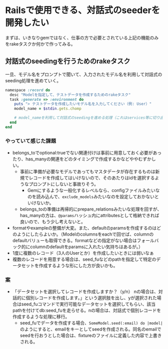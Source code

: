 # Railsで使用できる、対話式のseederを開発したい

まずは、いきなりgemではなく、仕事の方で必要とされている上記の機能のみをrakeタスクか何かで作ってみる。

## 対話式のseedingを行うためのrakeタスク
一旦、モデル名をプロンプトで聞いて、入力されたモデル名を利用して対話式のseeding処理を進めていく。

```ruby
namespace :record do
  desc "Modelを指定して、テストデータを作成するためのrakeタスク"
  task :generate => :environment do
    puts "> テストデータを作成したいモデル名を入力してください（例: User）"
    model_name = $stdin.gets.chomp

    # model_nameを利用して対話式のseedingを進める処理（これはservices等に切り出す）
  end
end

```

### やっていて感じた課題
- belongs_toでoptional:trueでない関連付けは事前に用意しておく必要があったり、has_manyの関連をどのタイミングで作成するかなどややむずかしい。
  - 事前に準備が必要なモデルであってもマスタデータが存在するものは新規でレコードを作成してはいけないので、そのあたりはidを選択するようなプロンプトにしないと事故りそう。
    - Gemにするような一般化するレベルなら、configファイルみたいなのを読み込んで、`exclude_models`みたいなのを設定しておかないといけないか。
  - belongs_toの準備は再帰的にprepare_relationsみたいな処理を回すが、has_manyの方は、`@params`ハッシュ内にattributesとして格納できれば良いので、もう少し考えないと。 
- formatやexampleの整備が大変。また、defaultのparamsを作成するのはどのようにしたらよいか。（Modelのcolumnsをeachで回せば、columnのdefaultバリューも取得できる。formatなどの指定がない場合はフォールバック的にcolumnのdefaultをparamsに入れたい気持ちはあるが。）
- 1度に複数のレコード（3人のUserとか）を作成したいときには弱いなぁ
- 複数のレコードを用意する場合は、seed_fuなどのpathを指定して特定のデータセットを作成するような形にした方が良いかも。

### 案
- 「データセットを選択してレコードを作成しますか？（y/n） nの場合は、対話的に個別レコードを作成します。」という選択肢を出し、yが選択された場合はseed_fuコマンドで実行可能なデータセットを選択してもらい、該当pathを付けてdb:seed_fuを走らせる。nの場合は、対話式で個別レコードを作成するような処理に移行。
  - seed_fuでデータを作成する場合、`SomeModel.seed(:email) do |model|`のようにすると、emailをキーとしてseedを作成される。同名のemailでseedを行おうとした場合は、fixtureのファイルに定義した内容で上書きされる。 
